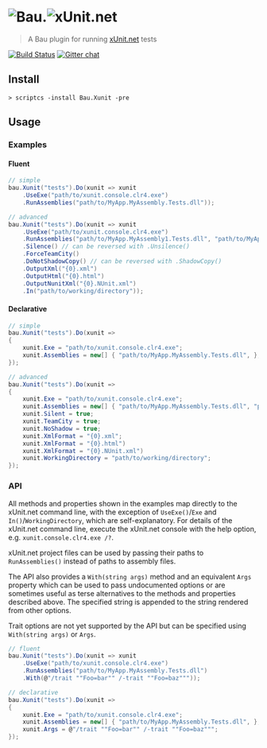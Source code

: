 # ![Bau](https://raw.githubusercontent.com/bau-build/bau/dev/assets/bau.128.png).![xUnit.net](https://raw.github.com/xunit/media/master/full-logo.png)

> A Bau plugin for running [xUnit.net](http://xunit.net) tests

[![Build Status](http://teamcity.codebetter.com/app/rest/builds/buildType:%28id:bt1253%29/statusIcon)](http://teamcity.codebetter.com/viewType.html?buildTypeId=bt1253&guest=1) [![Gitter chat](https://badges.gitter.im/bau-build/bau.png)](https://gitter.im/bau-build/bau)

## Install

```batch
> scriptcs -install Bau.Xunit -pre
```

## Usage

### Examples

#### Fluent

```C#
// simple
bau.Xunit("tests").Do(xunit => xunit
	.UseExe("path/to/xunit.console.clr4.exe")
	.RunAssemblies("path/to/MyApp.MyAssembly.Tests.dll"));
```
```C#
// advanced
bau.Xunit("tests").Do(xunit => xunit
	.UseExe("path/to/xunit.console.clr4.exe")
	.RunAssemblies("path/to/MyApp.MyAssembly1.Tests.dll", "path/to/MyApp.MyAssembly2.Tests.dll")
	.Silence() // can be reversed with .Unsilence()
	.ForceTeamCity()
	.DoNotShadowCopy() // can be reversed with .ShadowCopy()
	.OutputXml("{0}.xml")
	.OutputHtml("{0}.html")
	.OutputNunitXml("{0}.NUnit.xml")
	.In("path/to/working/directory"));
```

#### Declarative

```C#
// simple
bau.Xunit("tests").Do(xunit =>
{
	xunit.Exe = "path/to/xunit.console.clr4.exe";
	xunit.Assemblies = new[] { "path/to/MyApp.MyAssembly.Tests.dll", };
});
```
```C#
// advanced
bau.Xunit("tests").Do(xunit =>
{
	xunit.Exe = "path/to/xunit.console.clr4.exe";
	xunit.Assemblies = new[] { "path/to/MyApp.MyAssembly.Tests.dll", "path/to/MyApp.MyAssembly2.Tests.dll", };
	xunit.Silent = true;
	xunit.TeamCity = true;
	xunit.NoShadow = true;
	xunit.XmlFormat = "{0}.xml";
	xunit.XmlFormat = "{0}.html")
	xunit.XmlFormat = "{0}.NUnit.xml")
	xunit.WorkingDirectory = "path/to/working/directory";
});
```

### API

All methods and properties shown in the examples map directly to the xUnit.net command line, with the exception of `UseExe()`/`Exe` and `In()`/`WorkingDirectory`, which are self-explanatory. For details of the xUnit.net command line, execute the xUnit.net console with the help option, e.g. `xunit.console.clr4.exe /?`.

xUnit.net project files can be used by passing their paths to `RunAssemblies()` instead of paths to assembly files.

The API also provides a `With(string args)` method and an equivalent `Args` property which can be used to pass undocumented options or are sometimes useful as terse alternatives to the methods and properties described above. The specified string is appended to the string rendered from other options.  

Trait options are not yet supported by the API but can be specified using `With(string args)` or `Args`.

```C#
// fluent
bau.Xunit("tests").Do(xunit => xunit
	.UseExe("path/to/xunit.console.clr4.exe")
	.RunAssemblies("path/to/MyApp.MyAssembly.Tests.dll")
	.With(@"/trait ""Foo=bar"" /-trait ""Foo=baz"""));
```
```C#
// declarative
bau.Xunit("tests").Do(xunit =>
{
	xunit.Exe = "path/to/xunit.console.clr4.exe";
	xunit.Assemblies = new[] { "path/to/MyApp.MyAssembly.Tests.dll", };
	xunit.Args = @"/trait ""Foo=bar"" /-trait ""Foo=baz""";
});
```

